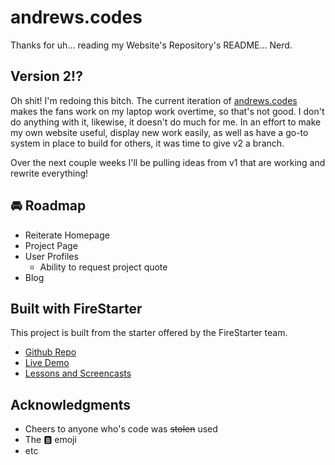 # andrews.codes

Thanks for uh... reading my Website's Repository's README... Nerd.

## Version 2!?

Oh shit! I'm redoing this bitch. The current iteration of [andrews.codes](http://www.andrews.codes/) makes the fans work on my laptop work overtime, so that's not good. I don't do anything with it, likewise, it doesn't do much for me. In an effort to make my own website useful, display new work easily, as well as have a go-to system in place to build for others, it was time to give v2 a branch.  

Over the next couple weeks I'll be pulling ideas from v1 that are working and rewrite everything!

## 🚘 Roadmap

* Reiterate Homepage
* Project Page
* User Profiles
  * Ability to request project quote
* Blog

## Built with FireStarter

This project is built from the starter offered by the FireStarter team.   

- [Github Repo](https://github.com/codediodeio/angular-firestarter)
- [Live Demo](https://firestarter-96e46.firebaseapp.com/)
- [Lessons and Screencasts](https://angularfirebase.com)

## Acknowledgments

* Cheers to anyone who's code was ~~stolen~~ used
* The 🅱️ emoji
* etc
